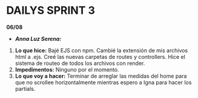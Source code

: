 # DAILYS SPRINT 3

**06/08**
* ***Anna Luz Serena:***
1. ****Lo que hice:**** Bajé EJS con npm. Cambié la extensión de mis archivos html a .ejs. Creé las nuevas carpetas de routes y controllers. Hice el sistema de routeo de todos los archivos con render.
2. ****Impedimentos:**** Ninguno por el momento.
3. ****Lo que voy a hacer:**** Terminar de arreglar las medidas del home para que no scrollee horizontalmente mientras espero a Igna para hacer los partials.




